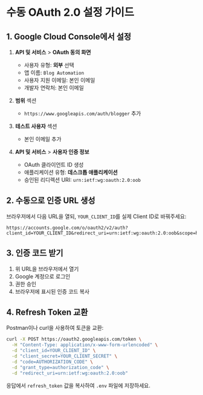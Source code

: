# 수동 OAuth 2.0 설정 가이드

## 1. Google Cloud Console에서 설정

1. **API 및 서비스** > **OAuth 동의 화면**
   - 사용자 유형: **외부** 선택
   - 앱 이름: `Blog Automation`
   - 사용자 지원 이메일: 본인 이메일
   - 개발자 연락처: 본인 이메일

2. **범위** 섹션
   - `https://www.googleapis.com/auth/blogger` 추가

3. **테스트 사용자** 섹션
   - 본인 이메일 추가

4. **API 및 서비스** > **사용자 인증 정보**
   - OAuth 클라이언트 ID 생성
   - 애플리케이션 유형: **데스크톱 애플리케이션**
   - 승인된 리디렉션 URI: `urn:ietf:wg:oauth:2.0:oob`

## 2. 수동으로 인증 URL 생성

브라우저에서 다음 URL을 열되, `YOUR_CLIENT_ID`를 실제 Client ID로 바꿔주세요:

```
https://accounts.google.com/o/oauth2/v2/auth?client_id=YOUR_CLIENT_ID&redirect_uri=urn:ietf:wg:oauth:2.0:oob&scope=https://www.googleapis.com/auth/blogger&response_type=code&access_type=offline
```

## 3. 인증 코드 받기

1. 위 URL을 브라우저에서 열기
2. Google 계정으로 로그인
3. 권한 승인
4. 브라우저에 표시된 인증 코드 복사

## 4. Refresh Token 교환

Postman이나 curl을 사용하여 토큰을 교환:

```bash
curl -X POST https://oauth2.googleapis.com/token \
  -H "Content-Type: application/x-www-form-urlencoded" \
  -d "client_id=YOUR_CLIENT_ID" \
  -d "client_secret=YOUR_CLIENT_SECRET" \
  -d "code=AUTHORIZATION_CODE" \
  -d "grant_type=authorization_code" \
  -d "redirect_uri=urn:ietf:wg:oauth:2.0:oob"
```

응답에서 `refresh_token` 값을 복사하여 `.env` 파일에 저장하세요.
